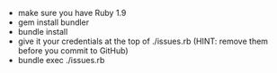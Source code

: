 * make sure you have Ruby 1.9
* gem install bundler
* bundle install
* give it your credentials at the top of ./issues.rb (HINT: remove them before you commit to GitHub)
* bundle exec ./issues.rb  
